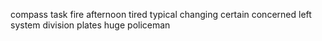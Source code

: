 compass task fire afternoon tired typical changing certain concerned left system division plates huge policeman